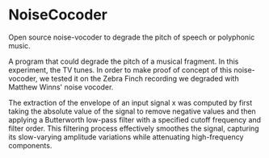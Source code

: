 # NoiseCocoder

Open source noise-vocoder to degrade the pitch of speech or polyphonic music.

A program that could degrade the pitch of a musical fragment. In this experiment, the TV tunes. In order to make proof of concept of this noise-vocoder, we tested it on the Zebra Finch recording we degraded with Matthew Winns' noise vocoder.

The extraction of the envelope of an input signal x was computed by first taking the absolute value of the signal to remove negative values and then applying a Butterworth low-pass filter with a specified cutoff frequency and filter order. This filtering process effectively smoothes the signal, capturing its slow-varying amplitude variations while attenuating high-frequency components. 
